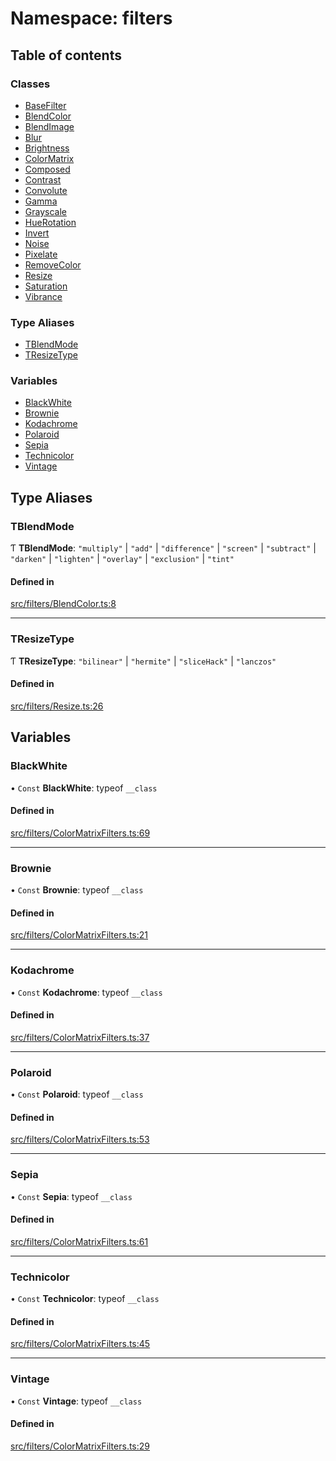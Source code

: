 # Namespace: filters

## Table of contents

### Classes

- [BaseFilter](/apidocs/classes/filters.BaseFilter.md)
- [BlendColor](/apidocs/classes/filters.BlendColor.md)
- [BlendImage](/apidocs/classes/filters.BlendImage.md)
- [Blur](/apidocs/classes/filters.Blur.md)
- [Brightness](/apidocs/classes/filters.Brightness.md)
- [ColorMatrix](/apidocs/classes/filters.ColorMatrix.md)
- [Composed](/apidocs/classes/filters.Composed.md)
- [Contrast](/apidocs/classes/filters.Contrast.md)
- [Convolute](/apidocs/classes/filters.Convolute.md)
- [Gamma](/apidocs/classes/filters.Gamma.md)
- [Grayscale](/apidocs/classes/filters.Grayscale.md)
- [HueRotation](/apidocs/classes/filters.HueRotation.md)
- [Invert](/apidocs/classes/filters.Invert.md)
- [Noise](/apidocs/classes/filters.Noise.md)
- [Pixelate](/apidocs/classes/filters.Pixelate.md)
- [RemoveColor](/apidocs/classes/filters.RemoveColor.md)
- [Resize](/apidocs/classes/filters.Resize.md)
- [Saturation](/apidocs/classes/filters.Saturation.md)
- [Vibrance](/apidocs/classes/filters.Vibrance.md)

### Type Aliases

- [TBlendMode](/apidocs/modules/filters.md#tblendmode)
- [TResizeType](/apidocs/modules/filters.md#tresizetype)

### Variables

- [BlackWhite](/apidocs/modules/filters.md#blackwhite)
- [Brownie](/apidocs/modules/filters.md#brownie)
- [Kodachrome](/apidocs/modules/filters.md#kodachrome)
- [Polaroid](/apidocs/modules/filters.md#polaroid)
- [Sepia](/apidocs/modules/filters.md#sepia)
- [Technicolor](/apidocs/modules/filters.md#technicolor)
- [Vintage](/apidocs/modules/filters.md#vintage)

## Type Aliases

### TBlendMode

Ƭ **TBlendMode**: ``"multiply"`` \| ``"add"`` \| ``"difference"`` \| ``"screen"`` \| ``"subtract"`` \| ``"darken"`` \| ``"lighten"`` \| ``"overlay"`` \| ``"exclusion"`` \| ``"tint"``

#### Defined in

[src/filters/BlendColor.ts:8](https://github.com/fabricjs/fabric.js/blob/7d0e39dd9/src/filters/BlendColor.ts#L8)

___

### TResizeType

Ƭ **TResizeType**: ``"bilinear"`` \| ``"hermite"`` \| ``"sliceHack"`` \| ``"lanczos"``

#### Defined in

[src/filters/Resize.ts:26](https://github.com/fabricjs/fabric.js/blob/7d0e39dd9/src/filters/Resize.ts#L26)

## Variables

### BlackWhite

• `Const` **BlackWhite**: typeof `__class`

#### Defined in

[src/filters/ColorMatrixFilters.ts:69](https://github.com/fabricjs/fabric.js/blob/7d0e39dd9/src/filters/ColorMatrixFilters.ts#L69)

___

### Brownie

• `Const` **Brownie**: typeof `__class`

#### Defined in

[src/filters/ColorMatrixFilters.ts:21](https://github.com/fabricjs/fabric.js/blob/7d0e39dd9/src/filters/ColorMatrixFilters.ts#L21)

___

### Kodachrome

• `Const` **Kodachrome**: typeof `__class`

#### Defined in

[src/filters/ColorMatrixFilters.ts:37](https://github.com/fabricjs/fabric.js/blob/7d0e39dd9/src/filters/ColorMatrixFilters.ts#L37)

___

### Polaroid

• `Const` **Polaroid**: typeof `__class`

#### Defined in

[src/filters/ColorMatrixFilters.ts:53](https://github.com/fabricjs/fabric.js/blob/7d0e39dd9/src/filters/ColorMatrixFilters.ts#L53)

___

### Sepia

• `Const` **Sepia**: typeof `__class`

#### Defined in

[src/filters/ColorMatrixFilters.ts:61](https://github.com/fabricjs/fabric.js/blob/7d0e39dd9/src/filters/ColorMatrixFilters.ts#L61)

___

### Technicolor

• `Const` **Technicolor**: typeof `__class`

#### Defined in

[src/filters/ColorMatrixFilters.ts:45](https://github.com/fabricjs/fabric.js/blob/7d0e39dd9/src/filters/ColorMatrixFilters.ts#L45)

___

### Vintage

• `Const` **Vintage**: typeof `__class`

#### Defined in

[src/filters/ColorMatrixFilters.ts:29](https://github.com/fabricjs/fabric.js/blob/7d0e39dd9/src/filters/ColorMatrixFilters.ts#L29)
